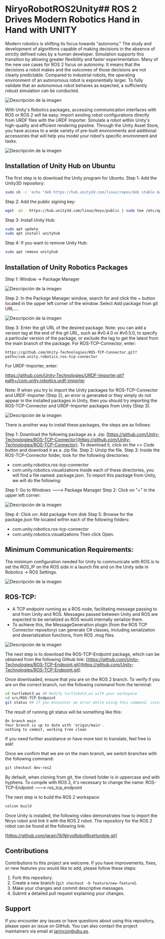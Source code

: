 # NiryoRobotROS2Unity## ROS 2 Drives Modern Robotics Hand in Hand with UNITY

Modern robotics is shifting its focus towards "autonomy." The study and development of algorithms capable of making decisions in the absence of strictly defined rules by a human developer. Simulation supports this transition by allowing greater flexibility and faster experimentation. Many of the new use cases for ROS 2 focus on autonomy.
It means that the decisions a robot makes and the outcomes of those decisions are not clearly predictable. Compared to industrial robots, the operating environment of an autonomous robot is exponentially larger. To fully validate that an autonomous robot behaves as expected, a sufficiently robust simulation can be conducted.

![Descripción de la imagen](static/image1_2.png)


With Unity's Robotics packages, accessing communication interfaces with ROS or ROS 2 will be easy. Import existing robot configurations directly from URDF files with the URDF Importer. Simulate a robot within Unity's high-quality and efficient rendering pipeline. Through the Unity Asset Store, you have access to a wide variety of pre-built environments and additional accessories that will help you model your robot's specific environment and tasks.

![Descripción de la imagen](static/image4_3.png)


## Installation of Unity Hub on Ubuntu

The first step is to download the Unity program for Ubuntu.
Step 1: Add the Unity3D repository:
```sh
sudo sh -c 'echo "deb https://hub.unity3d.com/linux/repos/deb stable main" > /etc/apt/sources.list.d/unityhub.list'
```
Step 2: Add the public signing key:
```sh
wget -qO - https://hub.unity3d.com/linux/keys/public | sudo tee /etc/apt/trusted.gpg.d/unityhub.asc
```
Step 3: Install Unity Hub:
```sh
sudo apt update
sudo apt install unityhub
```
Step 4: If you want to remove Unity Hub:
```sh
sudo apt remove unityhub
```

## Installation of Unity Robotics Packages

Step 1: Window -> Package Manager

![Descripción de la imagen](static/Untitled2.png)


Step 2: In the Package Manager window, search for and click the + button located in the upper left corner of the window. Select Add package from git URL....

![Descripción de la imagen](static/Untitled3.png)



Step 3: Enter the git URL of the desired package. Note: you can add a version tag at the end of the git URL, such as #v0.4.0 or #v0.5.0, to specify a particular version of the package, or exclude the tag to get the latest from the main branch of the package.
For ROS-TCP-Connector, enter:
```plaintext
https://github.com/Unity-Technologies/ROS-TCP-Connector.git?path=/com.unity.robotics.ros-tcp-connector
```

For URDF-Importer, enter:

https://github.com/Unity-Technologies/URDF-Importer.git?path=/com.unity.robotics.urdf-importer


Note:
If when you try to import the Unity packages for ROS-TCP-Connector and URDF-Importer (Step 2), an error is generated or they simply do not appear in the installed packages in Unity, then you should try importing the ROS-TCP-Connector and URDF-Importer packages from Unity (Step 3).

![Descripción de la imagen](static/Untitled4.png)



There is another way to install these packages, the steps are as follows:

Step 1: Download the following package as a .zip: [https://github.com/Unity-Technologies/ROS-TCP-Connector](https://github.com/Unity-Technologies/ROS-TCP-Connector). To download it, click on the *<> Code* button and download it as a .zip file.
Step 2: Unzip the file.
Step 3: Inside the ROS-TCP-Connector folder, look for the following directories:
- com.unity.robotics.ros-tcp-connector
- com.unity.robotics.visualizations
Inside each of these directories, you will find a file named: package.json. To import this package from Unity, we will do the following:

Step 1: Go to Windows ---> Package Manager
Step 2: Click on "+" in the upper left corner:


![Descripción de la imagen](static/Untitled5.png)


Step 4: Click on: Add package from disk
Step 5: Browse for the package.json file located within each of the following folders:
- com.unity.robotics.ros-tcp-connector
- com.unity.robotics.visualizations
Then click Open.

## Minimum Communication Requirements:
The minimum configuration needed for Unity to communicate with ROS is to set the ROS_IP on the ROS side in a launch file and on the Unity side in Robotics -> ROS Settings.

![Descripción de la imagen](static/ros2_protocol.png)
 
## ROS-TCP:

- A TCP endpoint running as a ROS node, facilitating message passing to and from Unity and ROS. Messages passed between Unity and ROS are expected to be serialized as ROS would internally serialize them.
- To achieve this, the MessageGeneration plugin (from the ROS TCP Connector repository) can generate C# classes, including serialization and deserialization functions, from ROS .msg files.

![Descripción de la imagen](static/Untitled6.png)

The next step is to download the ROS-TCP-Endpoint package, which can be obtained from the following Github link:
[https://github.com/Unity-Technologies/ROS-TCP-Endpoint.git](https://github.com/Unity-Technologies/ROS-TCP-Endpoint.git)

Once downloaded, ensure that you are on the ROS 2 branch. To verify if you are on the correct branch, run the following command from the terminal:
```sh
cd turtlebot3_ws ## Modify turtlebot3_ws with your workspace
cd src/ROS-TCP-Endpoint
git status ## If you encounter an error while using this command, install git with: sudo apt install git
```
The result of running git status will be something like this:
```
On branch main
Your branch is up to date with 'origin/main'.
nothing to commit, working tree clean
```
If you need further assistance or have more text to translate, feel free to ask!

Once we confirm that we are on the main branch, we switch branches with the following command:
```sh
git checkout dev-ros2
```
By default, when cloning from git, the cloned folder is in uppercase and with hyphens. To compile with ROS 2, it's necessary to change the name:
ROS-TCP-Endpoint ---> ros_tcp_endpoint

The next step is to build the ROS 2 workspace:
```sh
colcon build
```

Once Unity is installed, the following video demonstrates how to import the Niryo robot and link it with the ROS 2 robot. The repository for the ROS 2 robot can be found at the following link:

[https://github.com/jarain78/NiryoRobotRosHumble.git]


## Contributions

Contributions to this project are welcome. If you have improvements, fixes, or new features you would like to add, please follow these steps:

1. Fork this repository.
2. Create a new branch (`git checkout -b feature/new-feature`).
3. Make your changes and commit descriptive messages.
4. Submit a detailed pull request explaining your changes.

## Support

If you encounter any issues or have questions about using this repository, please open an issue on GitHub. You can also contact the project maintainers via email at [jarincon@ubu.es](mailto:support@example.com).



